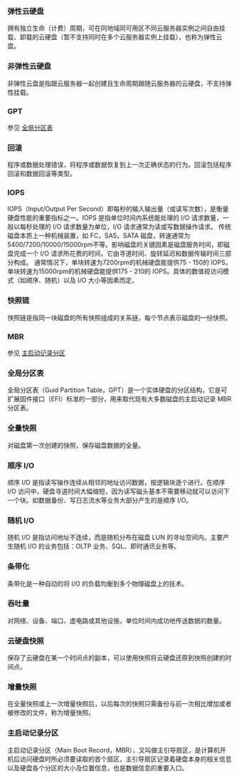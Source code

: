 

### 弹性云硬盘

拥有独立生命（计费）周期，可在同地域同可用区不同云服务器实例之间自由挂载、卸载的云硬盘（暂不支持同时在多个云服务器实例上挂载），也称为弹性云盘。



### 非弹性云硬盘

非弹性云盘是指跟云服务器一起创建且生命周期跟随云服务器的云硬盘，不支持弹性挂载。



### GPT

参见 [全局分区表](https://www.tencentcloud.com/document/product/362/18555#.E5.85.A8.E5.B1.80.E5.88.86.E5.8C.BA.E8.A1.A8)



### 回滚

程序或数据处理错误，将程序或数据恢复到上一次正确状态的行为。回滚包括程序回滚和数据回滚等类型。



### IOPS

IOPS（Input/Output Per Second）即每秒的输入输出量（或读写次数），是衡量硬盘性能的重要指标之一。IOPS 是指单位时间内系统能处理的 I/O 请求数量，一般以每秒处理的 I/O 请求数量为单位，I/O 请求通常为读或写数据操作请求。
传统磁盘本质上一种机械装置，如 FC，SAS，SATA 磁盘，转速通常为5400/7200/10000/15000rpm不等。影响磁盘的关键因素是磁盘服务时间，即磁盘完成一个 I/O 请求所花费的时间，它由寻道时间、旋转延迟和数据传输时间三部分构成。
通常情况下，单块转速为7200rpm的机械硬盘能提供75 - 150的 IOPS，单块转速为15000rpm的机械硬盘能提供175 - 210的 IOPS。具体的数值视访问模式（如顺序、随机）以及 I/O 大小等因素而定。



### 快照链

快照链是指同一块磁盘的所有快照组成的关系链，每个节点表示磁盘的一份快照。



### MBR

参见 [主启动记录分区](https://www.tencentcloud.com/document/product/362/18555#.E4.B8.BB.E5.90.AF.E5.8A.A8.E8.AE.B0.E5.BD.95.E5.88.86.E5.8C.BA)



### 全局分区表

全局分区表（Guid Partition Table，GPT）是一个实体硬盘的分区结构，它是可扩展固件接口（EFI）标准的一部分，用来取代现有大多数磁盘的主启动记录 MBR 分区表。

### 全量快照

对磁盘第一次创建的快照，保存磁盘数据的全量。



### 顺序 I/O

顺序 I/O 是指读写操作连续从相邻的地址访问数据，按逻辑块逐个进行。在顺序 I/O 访问中，硬盘寻道时间大幅缩短，因为读写磁头基本不需要移动就可以访问下一个块。如数据备份、写日志流水等业务大部分产生的是顺序 I/O。

### 随机 I/O

随机 I/O 是指访问地址不连续，而是随机分布在磁盘 LUN 的寻址空间内。主要产生随机 I/O 的业务包括：OLTP 业务、SQL、即时通讯业务等。



### 条带化

条带化是一种自动的将 I/O 的负载均衡到多个物理磁盘上的技术。

### 吞吐量

对网络、设备、端口、虚电路或其他设施，单位时间内成功地传送数据的数量。



### 云硬盘快照

保存了云硬盘在某一个时间点的副本，可以使用快照将云硬盘还原到快照创建的时间点。



### 增量快照

在全量快照或上一次增量快照后，以后每次的快照只需备份与前一次相比增加或者被修改的文件，称为增量快照。

### 主启动记录分区

主启动记录分区（Main Boot Record，MBR），又叫做主引导扇区，是计算机开机后访问硬盘时所必须要读取的首个扇区，主引导扇区记录着硬盘本身的相关信息以及硬盘各个分区的大小及位置信息，也是数据信息的重要入口。
